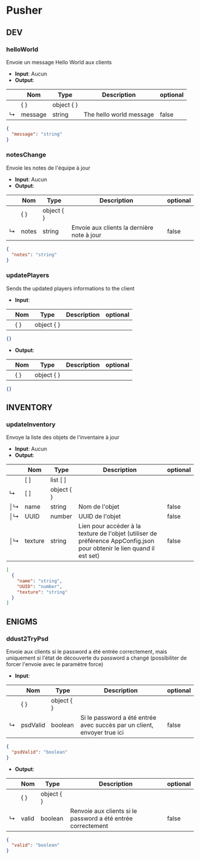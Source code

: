 # Pusher

## DEV



### **helloWorld**

Envoie un message Hello World aux clients

- __Input__: Aucun
- __Output__: 

<tabs group="JsonOrTable">
  <tab group-key="Table" title="Tableau">

| | Nom | Type | Description | optional |
| --- | --- | --- | --- | --- |
|  | { } | object { } |  |  |
| ↳ | message | string | The hello world message | false |

  </tab><tab group-key="Json" title="JSON">

```json
{
  "message": "string"
}
```
  </tab>
</tabs>



### **notesChange**

Envoie les notes de l'équipe à jour

- __Input__: Aucun
- __Output__: 

<tabs group="JsonOrTable">
  <tab group-key="Table" title="Tableau">

| | Nom | Type | Description | optional |
| --- | --- | --- | --- | --- |
|  | { } | object { } |  |  |
| ↳ | notes | string | Envoie aux clients la dernière note à jour | false |

  </tab><tab group-key="Json" title="JSON">

```json
{
  "notes": "string"
}
```
  </tab>
</tabs>



### **updatePlayers**

Sends the updated players informations to the client

- __Input__: 

<tabs group="JsonOrTable">
  <tab group-key="Table" title="Tableau">

| | Nom | Type | Description | optional |
| --- | --- | --- | --- | --- |
|  | { } | object { } |  |  |

  </tab><tab group-key="Json" title="JSON">

```json
{}
```
  </tab>
</tabs>

- __Output__: 

<tabs group="JsonOrTable">
  <tab group-key="Table" title="Tableau">

| | Nom | Type | Description | optional |
| --- | --- | --- | --- | --- |
|  | { } | object { } |  |  |

  </tab><tab group-key="Json" title="JSON">

```json
{}
```
  </tab>
</tabs>

## INVENTORY



### **updateInventory**

Envoye la liste des objets de l'inventaire à jour

- __Input__: Aucun
- __Output__: 

<tabs group="JsonOrTable">
  <tab group-key="Table" title="Tableau">

| | Nom | Type | Description | optional |
| --- | --- | --- | --- | --- |
|  | [ ] | list [ ] |  |  |
| ↳ | [ ] | object { } |  |  |
| │↳ | name | string | Nom de l'objet | false |
| │↳ | UUID | number | UUID de l'objet | false |
| │↳ | texture | string | Lien pour accéder à la texture de l'objet (utiliser de préférence AppConfig.json pour obtenir le lien quand il est set) | false |

  </tab><tab group-key="Json" title="JSON">

```json
[
  {
    "name": "string",
    "UUID": "number",
    "texture": "string"
  }
]
```
  </tab>
</tabs>

## ENIGMS



### **ddust2TryPsd**

Envoie aux clients si le password a été entrée correctement, mais uniquement si l'état de découverte du password a changé (possibiliter de forcer l'envoie avec le paramètre force)

- __Input__: 

<tabs group="JsonOrTable">
  <tab group-key="Table" title="Tableau">

| | Nom | Type | Description | optional |
| --- | --- | --- | --- | --- |
|  | { } | object { } |  |  |
| ↳ | psdValid | boolean | Si le password a été entrée avec succès par un client, envoyer true ici | false |

  </tab><tab group-key="Json" title="JSON">

```json
{
  "psdValid": "boolean"
}
```
  </tab>
</tabs>

- __Output__: 

<tabs group="JsonOrTable">
  <tab group-key="Table" title="Tableau">

| | Nom | Type | Description | optional |
| --- | --- | --- | --- | --- |
|  | { } | object { } |  |  |
| ↳ | valid | boolean | Renvoie aux clients si le password a été entrée correctement | false |

  </tab><tab group-key="Json" title="JSON">

```json
{
  "valid": "boolean"
}
```
  </tab>
</tabs>

